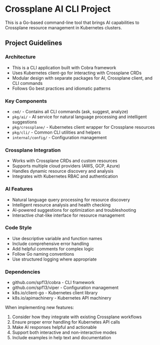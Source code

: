 <!-- Use this file to provide workspace-specific custom instructions to Copilot. For more details, visit https://code.visualstudio.com/docs/copilot/copilot-customization#_use-a-githubcopilotinstructionsmd-file -->

# Crossplane AI CLI Project

This is a Go-based command-line tool that brings AI capabilities to Crossplane resource management in Kubernetes clusters.

## Project Guidelines

### Architecture
- This is a CLI application built with Cobra framework
- Uses Kubernetes client-go for interacting with Crossplane CRDs
- Modular design with separate packages for AI, Crossplane client, and CLI commands
- Follows Go best practices and idiomatic patterns

### Key Components
- `cmd/` - Contains all CLI commands (ask, suggest, analyze)
- `pkg/ai/` - AI service for natural language processing and intelligent suggestions  
- `pkg/crossplane/` - Kubernetes client wrapper for Crossplane resources
- `pkg/cli/` - Common CLI utilities and helpers
- `internal/config/` - Configuration management

### Crossplane Integration
- Works with Crossplane CRDs and custom resources
- Supports multiple cloud providers (AWS, GCP, Azure)
- Handles dynamic resource discovery and analysis
- Integrates with Kubernetes RBAC and authentication

### AI Features
- Natural language query processing for resource discovery
- Intelligent resource analysis and health checking
- AI-powered suggestions for optimization and troubleshooting
- Interactive chat-like interface for resource management

### Code Style
- Use descriptive variable and function names
- Include comprehensive error handling
- Add helpful comments for complex logic
- Follow Go naming conventions
- Use structured logging where appropriate

### Dependencies
- github.com/spf13/cobra - CLI framework
- github.com/spf13/viper - Configuration management
- k8s.io/client-go - Kubernetes client library
- k8s.io/apimachinery - Kubernetes API machinery

When implementing new features:
1. Consider how they integrate with existing Crossplane workflows
2. Ensure proper error handling for Kubernetes API calls
3. Make AI responses helpful and actionable
4. Support both interactive and non-interactive modes
5. Include examples in help text and documentation

